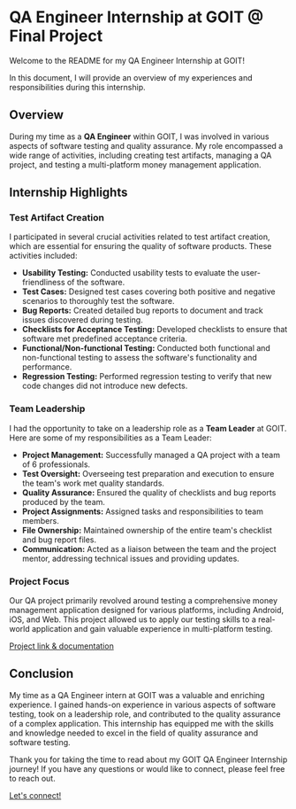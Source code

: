 # QA Engineer Internship at GOIT @ Final Project

Welcome to the README for my QA Engineer Internship at GOIT!

In this document, I will provide an overview of my experiences and responsibilities during this internship.

## Overview

During my time as a **QA Engineer** within GOIT, I was involved in various aspects of software testing and quality assurance. My role encompassed a wide range of activities, including creating test artifacts, managing a QA project, and testing a multi-platform money management application.

## Internship Highlights

### Test Artifact Creation

I participated in several crucial activities related to test artifact creation, which are essential for ensuring the quality of software products. These activities included:

- **Usability Testing:** Conducted usability tests to evaluate the user-friendliness of the software.
- **Test Cases:** Designed test cases covering both positive and negative scenarios to thoroughly test the software.
- **Bug Reports:** Created detailed bug reports to document and track issues discovered during testing.
- **Checklists for Acceptance Testing:** Developed checklists to ensure that software met predefined acceptance criteria.
- **Functional/Non-functional Testing:** Conducted both functional and non-functional testing to assess the software's functionality and performance.
- **Regression Testing:** Performed regression testing to verify that new code changes did not introduce new defects.

### Team Leadership

I had the opportunity to take on a leadership role as a **Team Leader** at GOIT. Here are some of my responsibilities as a Team Leader:

- **Project Management:** Successfully managed a QA project with a team of 6 professionals.
- **Test Oversight:** Overseeing test preparation and execution to ensure the team's work met quality standards.
- **Quality Assurance:** Ensured the quality of checklists and bug reports produced by the team.
- **Project Assignments:** Assigned tasks and responsibilities to team members.
- **File Ownership:** Maintained ownership of the entire team's checklist and bug report files.
- **Communication:** Acted as a liaison between the team and the project mentor, addressing technical issues and providing updates.

### Project Focus

Our QA project primarily revolved around testing a comprehensive money management application designed for various platforms, including Android, iOS, and Web. This project allowed us to apply our testing skills to a real-world application and gain valuable experience in multi-platform testing.

[Project link & documentation](https://docs.google.com/spreadsheets/d/1P_LeYzoPILSB9EEFxOubMSqV2TTPDHwqieSdDNuxTPQ/edit?usp=sharing)

## Conclusion

My time as a QA Engineer intern at GOIT was a valuable and enriching experience. I gained hands-on experience in various aspects of software testing, took on a leadership role, and contributed to the quality assurance of a complex application. This internship has equipped me with the skills and knowledge needed to excel in the field of quality assurance and software testing.

Thank you for taking the time to read about my GOIT QA Engineer Internship journey! If you have any questions or would like to connect, please feel free to reach out.

[Let's connect!](https://www.linkedin.com/in/razvanjega)
